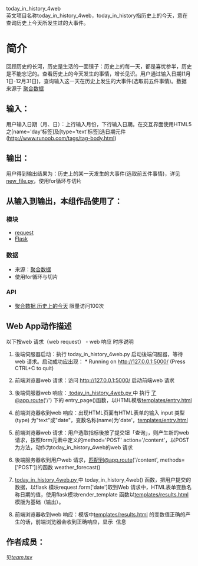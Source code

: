 today_in_history_4web
<br/>英文项目名称today_in_history_4web，today_in_history指历史上的今天，意在查询历史上今天所发生过的大事件。




# 简介 
回顾历史的长河，历史是生活的一面镜子：历史上的每一天，都是喜忧参半，历史是不能忘记的。查看历史上的今天发生的事情，增长见识。用户通过输入日期(1月1日-12月31日)，查询输入这一天在历史上发生的大事件(选取前五件事情)。数据来源于 [聚合数据](https://www.juhe.cn/)


		

## 输入：
用户输入日期（月、日）：上行输入月份，下行输入日期。在交互界面使用HTML5之[name='day'标签]及[type='text'标签]选日期元件(http://www.runoob.com/tags/tag-body.html)
## 输出：
用户得到输出结果为：历史上的某一天发生的大事件(选取前五件事情)，详见[new_file.py](new_file.py)，使用for循环与切片
 
## 从输入到输出，本组作品使用了：
### 模块
* [request](http://www.python-requests.org/en/master/)  
* [Flask](http://www.pythondoc.com/flask/)

### 数据
* 来源：[聚合数据](https://www.juhe.cn/)
* 使用for循环与切片 
 



### API
* [聚合数据 历史上的今天](http://api.juheapi.com/japi/toh?key=4bc027ace0535ecf7e935870a1b9deef&v=1.0&month=11&day=1) 限量访问100次


## Web App动作描述

以下按web 请求（web request） - web 响应 时序说明

1. 後端伺服器启动：执行 today_in_history_4web.py  启动後端伺服器，等待web 请求。启动成功应出现：  * Running on http://127.0.0.1:5000/ (Press CTRL+C to quit)

2. 前端浏览器web 请求：访问 http://127.0.0.1:5000/ 启动前端web 请求

3. 後端伺服器web 响应：[ today_in_history_4web.py ](today_in_history_4web.py ) 中 执行 了@app.route('/') 下的 entry_page()函数，以HTML模版[templates/entry.html](templates/entry.html)    

4. 前端浏览器收到web 响应：出现HTML页面有HTML表单的输入 input 类型(type) 为"text"或"date"，变数名称(name)为'date'，[templates/entry.html](templates/entry.html)    

5. 前端浏览器web 请求：用户选取指标後按了提交钮「查询」，则产生新的web 请求，按照form元素中定义的method='POST' action='/content'，以POST为方法，动作为today_in_history_4web的web 请求

6. 後端服务器收到用户web 请求，匹配到@app.route('/content', methods=['POST'])的函数 weather_forecast()     

7. [today_in_history_4web.py ](today_in_history_4web.py ) 中 today_in_history_4web() 函数，把用户提交的数据，以flask 模块request.form['date']取到Web 请求中，HTML表单变数名称日期的值，使用flask模块render_template 函数以[templates/results.html](templates/results.html)模版为基础（输出）。

8. 前端浏览器收到web 响应：模版中[templates/results.html](templates/results.html) 的变数值正确的产生的话，前端浏览器会收到正确响应，显示
 信息



## 作者成员：
见[_team_.tsv](https://github.com/kkrrystal2/nfu_newmedia_python/blob/master/_team_.tsv)

